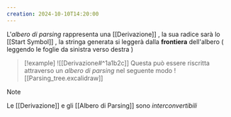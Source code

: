 ```yaml
---
creation: 2024-10-10T14:20:00
---
```

L'*albero di parsing* rappresenta una [[Derivazione]] , la sua radice sarà lo [[Start Symbol]] , la stringa generata si leggerà dalla **frontiera** dell'albero ( leggendo le foglie da sinistra verso destra )

>[!example] 
>![[Derivazione#^1a1b2c]]
>Questa può essere riscritta attraverso un *albero di parsing* nel seguente modo
![[Parsing_tree.excalidraw]]

>[!note] 
>Le [[Derivazione]] e gli [[Albero di Parsing]] sono *interconvertibili*

